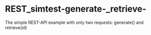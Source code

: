 # REST_simtest-generate-_retrieve-
The simple REST-API example with only two requests: generate() and retrieve(id)
